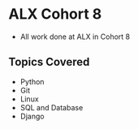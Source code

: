 # ALX Cohort 8 
- All work done at ALX in Cohort 8

## Topics Covered
- Python
- Git
- Linux
- SQL and Database
- Django